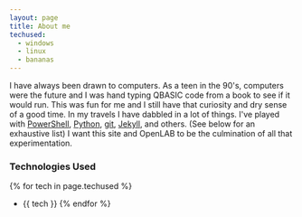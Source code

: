 ```yaml
---
layout: page
title: About me
techused:
  - windows
  - linux
  - bananas
---
```

I have always been drawn to computers. As a teen in the 90's, computers were the future and I was hand typing QBASIC code from a book to see if it would run. This was fun for me and I still have that curiosity and dry sense of a good time. In my travels I have dabbled in a lot of things. I've played with [PowerShell](https://github.com/williamson10/PowerShell), [Python](https://github.com/williamson10/pyGridWars), [git](https://github.com/williamson10), [Jekyll](https://github.com/williamson10/williamson10.github.io/), and others. (See below for an exhaustive list) I want this site and OpenLAB to be the culmination of all that experimentation. 

### Technologies Used
{% for tech in page.techused %}
  * {{ tech }}
{% endfor %}
